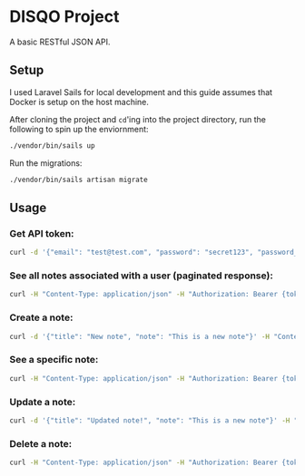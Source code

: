 # DISQO Project
A basic RESTful JSON API.

## Setup
I used Laravel Sails for local development and this guide assumes that Docker is setup on the host machine.

After cloning the project and `cd`'ing into the project directory, run the following to spin up the enviornment:
```bash
./vendor/bin/sails up
```

Run the migrations:
```bash
./vendor/bin/sails artisan migrate
```

## Usage
### Get API token:
```bash
curl -d '{"email": "test@test.com", "password": "secret123", "password_confirmation": "secret123"}' -H "Content-Type: application/json" -X POST localhost/api/register
```

### See all notes associated with a user (paginated response):
```bash
curl -H "Content-Type: application/json" -H "Authorization: Bearer {token}" localhost/api/notes
```

### Create a note:
```bash
curl -d '{"title": "New note", "note": "This is a new note"}' -H "Content-Type: application/json" -H "Authorization: Bearer {token}" -X POST localhost/api/notes
```

### See a specific note:
```bash
curl -H "Content-Type: application/json" -H "Authorization: Bearer {token}" localhost/api/notes/{noteID}
```

### Update a note:
```bash
curl -d '{"title": "Updated note!", "note": "This is a new note"}' -H "Content-Type: application/json" -H "Authorization: Bearer {token}" -X PUT localhost/api/notes/{noteID}
```

### Delete a note:
```bash
curl -H "Content-Type: application/json" -H "Authorization: Bearer {token}" -X DELETE localhost/api/notes/{noteID}
```
